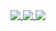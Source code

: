 <a href="https://github.com/nghaninn/nghaninn">
  <img align="top" src="https://github-readme-stats.vercel.app/api/top-langs/?username=nghaninn&count_private=true&hide_border=true&layout=compact&theme=jolly" />
</a>
<a href="https://github.com/nghaninn/nghaninn">
  <img align="top" src="https://github-readme-stats.vercel.app/api?username=nghaninn&count_private=true&show_icons=true&theme=jolly" />
</a>
<a href="https://github.com/nghaninn/nghaninn">
  <img align="top" src="https://github-readme-stats.vercel.app/api/wakatime?username=nghaninn" />
</a>